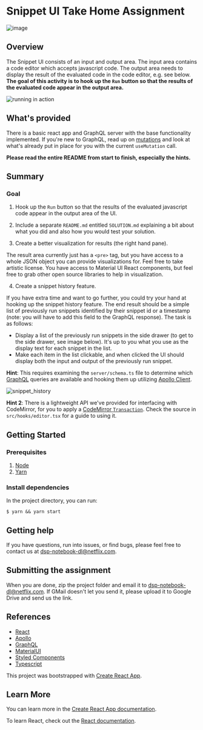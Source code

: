 # Snippet UI Take Home Assignment

![image](https://user-images.githubusercontent.com/836375/81459876-c36ae900-9156-11ea-95de-8d5b86510f20.png)

## Overview

The Snippet UI consists of an input and output area. The input area contains a code editor which accepts javascript code. The output area needs to display the result of the evaluated code in the code editor, e.g. see below. **The goal of this activity is to hook up the `Run` button so that the results of the evaluated code appear in the output area.**

![running in action](https://user-images.githubusercontent.com/836375/81460061-c4504a80-9157-11ea-893f-cbd691f0221c.gif)

## What's provided

There is a basic react app and GraphQL server with the base functionality implemented. If you're new to GraphQL, read up on [mutations](https://www.apollographql.com/docs/react/data/mutations/) and look at what's already put in place for you with the current `useMutation` call.

**Please read the entire README from start to finish, especially the hints.**

## Summary

### Goal

1. Hook up the `Run` button so that the results of the evaluated javascript code appear in the output area of the UI.
2. Include a separate `README.md` entitled `SOLUTION.md` explaining a bit about what you did and also how you would test your solution.

3. Create a better visualization for results (the right hand pane).

The result area currently just has a `<pre>` tag, but you have access to a whole JSON object you can provide visualizations for. Feel free to take artistic license. You have access to Material UI React components, but feel free to grab other open source libraries to help in visualization.

4. Create a snippet history feature.

If you have extra time and want to go further, you could try your hand at hooking up the snippet history feature. The end result should be a simple list of previously run snippets identified by their snippet id or a timestamp (note: you will have to add this field to the GraphQL response). The task is as follows:

- Display a list of the previously run snippets in the side drawer (to get to the side drawer, see image below). It's up to you what you use as the display text for each snippet in the list.
- Make each item in the list clickable, and when clicked the UI should display both the input and output of the previously run snippet.

**Hint**: This requires examining the `server/schema.ts` file to determine which [GraphQL](https://www.apollographql.com/docs/apollo-server/) queries are available and hooking them up utilizing [Apollo Client](https://www.apollographql.com/docs/react/).

![snippet_history](https://user-images.githubusercontent.com/836375/82130574-650abf80-9781-11ea-845f-491bed66d8d4.gif)

**Hint 2**: There is a lightweight API we've provided for interfacing with CodeMirror, for you to apply a [CodeMirror `Transaction`](https://codemirror.net/6/docs/ref/#state.Transaction). Check the source in `src/hooks/editor.tsx` for a guide to using it.

## Getting Started

### Prerequisites

1. [Node](https://nodejs.org/en/)
2. [Yarn](https://yarnpkg.com/getting-started/install)

### Install dependencies

In the project directory, you can run:

```
$ yarn && yarn start
```

## Getting help

If you have questions, run into issues, or find bugs, please feel free to contact us at dsp-notebook-dl@netflix.com.

## Submitting the assignment

When you are done, zip the project folder and email it to dsp-notebook-dl@netflix.com. If GMail doesn't let you send it, please upload it to Google Drive and send us the link.

## References

- [React](https://reactjs.org/)
- [Apollo](https://www.apollographql.com/docs/react/)
- [GraphQL](https://graphql.org/)
- [MaterialUI](https://material-ui.com/)
- [Styled Components](https://styled-components.com/docs/basics)
- [Typescript](https://www.typescriptlang.org/)

This project was bootstrapped with [Create React App](https://github.com/facebook/create-react-app).

## Learn More

You can learn more in the [Create React App documentation](https://facebook.github.io/create-react-app/docs/getting-started).

To learn React, check out the [React documentation](https://reactjs.org/).
